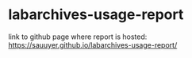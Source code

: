 # labarchives-usage-report

link to github page where report is hosted: https://sauuyer.github.io/labarchives-usage-report/
